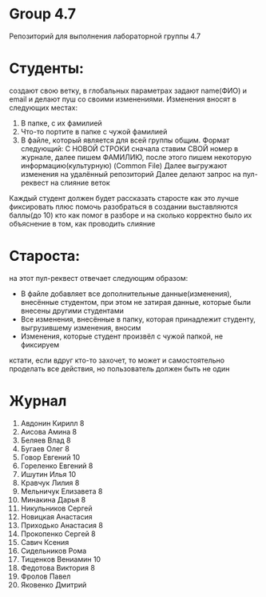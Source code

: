 # Group 4.7
 Репозиторий для выполнения лабораторной группы 4.7

# Студенты:
создают свою ветку, в глобальных параметрах задают name(ФИО) и email и делают пуш со своими изменениями.
Изменения вносят в следующих местах:
1) В папке, с их фамилией
2) Что-то портите в папке с чужой фамилией
3) В файле, который является для всей группы общим. Формат следующий: С НОВОЙ СТРОКИ сначала ставим СВОЙ номер в журнале, далее пишем ФАМИЛИЮ, после этого пишем некоторую информацию(культурную) (Common File)
Далее выгружают изменения на удалённый репозиторий
Далее делают запрос на пул-реквест на слияние веток

Каждый студент должен будет рассказать старосте как это лучше фиксировать плюс помочь разобраться в создании
выставляются баллы(до 10) кто как помог в разборе и на сколько корректно было их объяснение в том, как проводить слияние

#  Староста:
на этот пул-реквест отвечает следующим образом:
- В файле добавляет все дополнительные данные(изменения), внесённые студентом, при этом не затирая данные, которые были внесены другими студентами
- Все изменения, внесённые в папку, которая принадлежит студенту, выгрузившему изменения, вносим
- Изменения, которые студент произвёл с чужой папкой, не фиксируем



кстати, если вдруг кто-то захочет, то может и самостоятельно проделать все действия, но пользователь должен быть не один

# Журнал

1. Авдонин Кирилл 8
2. Аисова Амина 8
3. Беляев Влад 8
4. Бугаев Олег 8
5. Говор Евгений 10
6. Гореленко Евгений 8
7. Ишутин Илья 10
8. Кравчук Лилия 8
9. Мельничук Елизавета 8
10. Минакина Дарья 8
11. Никульников Сергей
12. Новицкая Анастасия
13. Приходько Анастасия 8
14. Прокопенко Сергей 8
15. Савич Ксения
16. Сидельников Рома 
17. Тищенков Вениамин 10 
18. Федотова Виктория 8
19. Фролов Павел 
20. Яковенко Дмитрий
